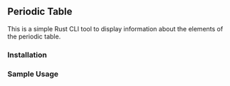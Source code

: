 ## Periodic Table
This is a simple Rust CLI tool to display information about the elements of the periodic table.


### Installation

### Sample Usage
